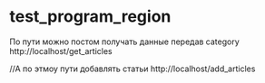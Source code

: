 # test_program_region
По пути можно постом получать данные передав category
http://localhost/get_articles

//А по этмоу пути добавлять статьи
http://localhost/add_articles

